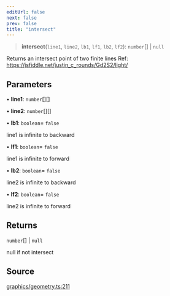 ```yaml
---
editUrl: false
next: false
prev: false
title: "intersect"
---
```


> **intersect**(`line1`, `line2`, `lb1`, `lf1`, `lb2`, `lf2`): `number`[] \| `null`

Returns an intersect point of two finite lines
Ref: https://jsfiddle.net/justin_c_rounds/Gd2S2/light/

## Parameters

• **line1**: `number`[][]

• **line2**: `number`[][]

• **lb1**: `boolean`= `false`

line1 is infinite to backward

• **lf1**: `boolean`= `false`

line1 is infinite to forward

• **lb2**: `boolean`= `false`

line2 is infinite to backward

• **lf2**: `boolean`= `false`

line2 is infinite to forward

## Returns

`number`[] \| `null`

null if not intersect

## Source

[graphics/geometry.ts:211](https://github.com/dgmjs/dgmjs/blob/main/packages/core/src/graphics/geometry.ts#L211)
